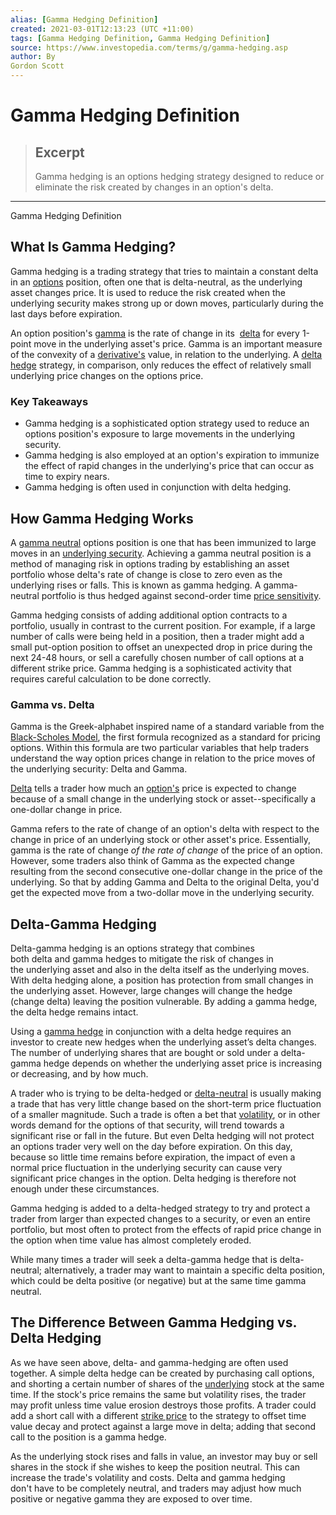 ```yaml
---
alias: [Gamma Hedging Definition]
created: 2021-03-01T12:13:23 (UTC +11:00)
tags: [Gamma Hedging Definition, Gamma Hedging Definition]
source: https://www.investopedia.com/terms/g/gamma-hedging.asp
author: By
Gordon Scott
---
```


# Gamma Hedging Definition

> ## Excerpt
> Gamma hedging is an options hedging strategy designed to reduce or eliminate the risk created by changes in an option's delta.

---

Gamma Hedging Definition
## What Is Gamma Hedging?

Gamma hedging is a trading strategy that tries to maintain a constant delta in an [options](https://www.investopedia.com/terms/o/option.asp) position, often one that is delta-neutral, as the underlying asset changes price. It is used to reduce the risk created when the underlying security makes strong up or down moves, particularly during the last days before expiration.

An option position's [gamma](https://www.investopedia.com/terms/g/gamma.asp) is the rate of change in its  [delta](https://www.investopedia.com/terms/d/delta.asp) for every 1-point move in the underlying asset's price. Gamma is an important measure of the convexity of a [derivative's](https://www.investopedia.com/terms/d/derivative.asp) value, in relation to the underlying. A [delta hedge](https://www.investopedia.com/terms/d/deltahedging.asp) strategy, in comparison, only reduces the effect of relatively small underlying price changes on the options price.

### Key Takeaways

-   Gamma hedging is a sophisticated option strategy used to reduce an options position's exposure to large movements in the underlying security.
-   Gamma hedging is also employed at an option's expiration to immunize the effect of rapid changes in the underlying's price that can occur as time to expiry nears.
-   Gamma hedging is often used in conjunction with delta hedging.

## How Gamma Hedging Works

A [gamma neutral](https://www.investopedia.com/terms/g/gammaneutral.asp) options position is one that has been immunized to large moves in an [underlying security](https://www.investopedia.com/terms/u/underlying-security.asp). Achieving a gamma neutral position is a method of managing risk in options trading by establishing an asset portfolio whose delta's rate of change is close to zero even as the underlying rises or falls. This is known as gamma hedging. A gamma-neutral portfolio is thus hedged against second-order time [price sensitivity](https://www.investopedia.com/terms/p/price-sensitivity.asp).

Gamma hedging consists of adding additional option contracts to a portfolio, usually in contrast to the current position. For example, if a large number of calls were being held in a position, then a trader might add a small put-option position to offset an unexpected drop in price during the next 24-48 hours, or sell a carefully chosen number of call options at a different strike price. Gamma hedging is a sophisticated activity that requires careful calculation to be done correctly.

### Gamma vs. Delta

Gamma is the Greek-alphabet inspired name of a standard variable from the [Black-Scholes Model](https://www.investopedia.com/terms/b/blackscholes.asp), the first formula recognized as a standard for pricing options. Within this formula are two particular variables that help traders understand the way option prices change in relation to the price moves of the underlying security: Delta and Gamma.

[Delta](https://www.investopedia.com/terms/d/delta.asp) tells a trader how much an [option's](https://www.investopedia.com/terms/o/optionscontract.asp) price is expected to change because of a small change in the underlying stock or asset--specifically a one-dollar change in price.

Gamma refers to the rate of change of an option's delta with respect to the change in price of an underlying stock or other asset's price. Essentially, gamma is the rate of change _of the rate of change_ of the price of an option. However, some traders also think of Gamma as the expected change resulting from the second consecutive one-dollar change in the price of the underlying. So that by adding Gamma and Delta to the original Delta, you'd get the expected move from a two-dollar move in the underlying security.

## Delta-Gamma Hedging

Delta-gamma hedging is an options strategy that combines both delta and gamma hedges to mitigate the risk of changes in the underlying asset and also in the delta itself as the underlying moves. With delta hedging alone, a position has protection from small changes in the underlying asset. However, large changes will change the hedge (change delta) leaving the position vulnerable. By adding a gamma hedge, the delta hedge remains intact.

Using a [gamma hedge](https://www.investopedia.com/terms/g/gamma-hedging.asp) in conjunction with a delta hedge requires an investor to create new hedges when the underlying asset’s delta changes. The number of underlying shares that are bought or sold under a delta-gamma hedge depends on whether the underlying asset price is increasing or decreasing, and by how much.

A trader who is trying to be delta-hedged or [delta-neutral](https://www.investopedia.com/terms/d/deltaneutral.asp) is usually making a trade that has very little change based on the short-term price fluctuation of a smaller magnitude. Such a trade is often a bet that [volatility](https://www.investopedia.com/terms/v/volatility.asp), or in other words demand for the options of that security, will trend towards a significant rise or fall in the future. But even Delta hedging will not protect an options trader very well on the day before expiration. On this day, because so little time remains before expiration, the impact of even a normal price fluctuation in the underlying security can cause very significant price changes in the option. Delta hedging is therefore not enough under these circumstances.

Gamma hedging is added to a delta-hedged strategy to try and protect a trader from larger than expected changes to a security, or even an entire portfolio, but most often to protect from the effects of rapid price change in the option when time value has almost completely eroded.

While many times a trader will seek a delta-gamma hedge that is delta-neutral; alternatively, a trader may want to maintain a specific delta position, which could be delta positive (or negative) but at the same time gamma neutral.

## The Difference Between Gamma Hedging vs. Delta Hedging

As we have seen above, delta- and gamma-hedging are often used together. A simple delta hedge can be created by purchasing call options, and shorting a certain number of shares of the [underlying](https://www.investopedia.com/terms/u/underlying-asset.asp) stock at the same time. If the stock's price remains the same but volatility rises, the trader may profit unless time value erosion destroys those profits. A trader could add a short call with a different [strike price](https://www.investopedia.com/terms/s/strikeprice.asp) to the strategy to offset time value decay and protect against a large move in delta; adding that second call to the position is a gamma hedge.

As the underlying stock rises and falls in value, an investor may buy or sell shares in the stock if she wishes to keep the position neutral. This can increase the trade's volatility and costs. Delta and gamma hedging don't have to be completely neutral, and traders may adjust how much positive or negative gamma they are exposed to over time.
